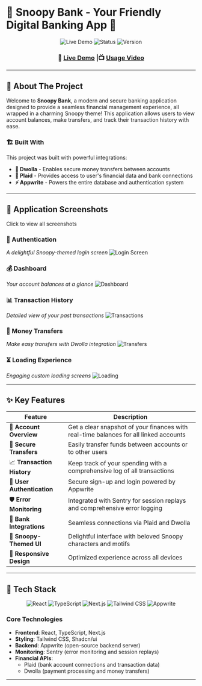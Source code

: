 # 🐾 Snoopy Bank - Your Friendly Digital Banking App 🐾

<div align="center">
  <img src="https://img.shields.io/badge/Live%20Demo-Visit%20App-blue?style=for-the-badge&logo=vercel" alt="Live Demo"/>
  <img src="https://img.shields.io/badge/Status-Active-green?style=for-the-badge" alt="Status"/>
  <img src="https://img.shields.io/badge/Version-1.0-orange?style=for-the-badge" alt="Version"/>
</div>

<div align="center">
  <h3>🚀 <a href="https://snoopy-alpp.vercel.app/">Live Demo</a> |📺 <a href="https://www.youtube.com/watch?v=Jibw9SJ4u6E">Usage Video</a>  </h3>
</div>

---

## 🌟 About The Project

Welcome to **Snoopy Bank**, a modern and secure banking application designed to provide a seamless financial management experience, all wrapped in a charming Snoopy theme! This application allows users to view account balances, make transfers, and track their transaction history with ease.

### 🏗️ Built With

This project was built with powerful integrations:

- **🏦 Dwolla** - Enables secure money transfers between accounts
- **🔗 Plaid** - Provides access to user's financial data and bank connections
- **⚡ Appwrite** - Powers the entire database and authentication system

---

## 📸 Application Screenshots


Click to view all screenshots

### 🔐 Authentication
*A delightful Snoopy-themed login screen*
![Login Screen](https://github.com/user-attachments/assets/0870e80e-04a0-4723-8b01-c9c7f11207d1)

### 💰 Dashboard
*Your account balances at a glance*
![Dashboard](https://github.com/user-attachments/assets/33fff302-9cf3-47f9-b623-205f259b12a5)

### 📊 Transaction History
*Detailed view of your past transactions*
![Transactions](https://github.com/user-attachments/assets/e703d6ec-4509-4601-ae95-8eb8a9a935f4)

### 💸 Money Transfers
*Make easy transfers with Dwolla integration*
![Transfers](https://github.com/user-attachments/assets/f3742a68-e875-434e-9be4-a0dc4053c3dd)

### ⏳ Loading Experience
*Engaging custom loading screens*
![Loading](https://github.com/user-attachments/assets/a311a46e-63da-4f2c-acc7-fdddc85977af)


---

## ✨ Key Features

| Feature | Description |
|---------|-------------|
| 🏦 **Account Overview** | Get a clear snapshot of your finances with real-time balances for all linked accounts |
| 🔄 **Secure Transfers** | Easily transfer funds between accounts or to other users |
| 📈 **Transaction History** | Keep track of your spending with a comprehensive log of all transactions |
| 🔐 **User Authentication** | Secure sign-up and login powered by Appwrite |
| 🛡️ **Error Monitoring** | Integrated with Sentry for session replays and comprehensive error logging |
| 🏪 **Bank Integrations** | Seamless connections via Plaid and Dwolla |
| 🎨 **Snoopy-Themed UI** | Delightful interface with beloved Snoopy characters and motifs |
| 📱 **Responsive Design** | Optimized experience across all devices |

---

## 🚀 Tech Stack

<div align="center">

![React](https://img.shields.io/badge/React-20232A?style=for-the-badge&logo=react&logoColor=61DAFB)
![TypeScript](https://img.shields.io/badge/TypeScript-007ACC?style=for-the-badge&logo=typescript&logoColor=white)
![Next.js](https://img.shields.io/badge/Next.js-000000?style=for-the-badge&logo=nextdotjs&logoColor=white)
![Tailwind CSS](https://img.shields.io/badge/Tailwind_CSS-38B2AC?style=for-the-badge&logo=tailwind-css&logoColor=white)
![Appwrite](https://img.shields.io/badge/Appwrite-F02E65?style=for-the-badge&logo=appwrite&logoColor=white)

</div>

### Core Technologies
- **Frontend**: React, TypeScript, Next.js
- **Styling**: Tailwind CSS, Shadcn/ui
- **Backend**: Appwrite (open-source backend server)
- **Monitoring**: Sentry (error monitoring and session replays)
- **Financial APIs**: 
  - Plaid (bank account connections and transaction data)
  - Dwolla (payment processing and money transfers)

---
